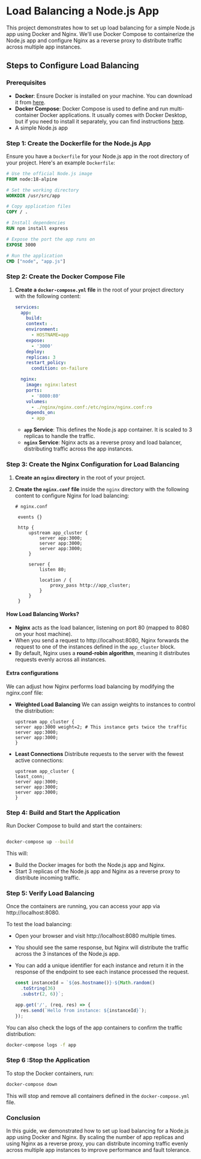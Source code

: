 # Load Balancing a Node.js App

This project demonstrates how to set up load balancing for a simple Node.js app using Docker and Nginx. We'll use Docker Compose to containerize the Node.js app and configure Nginx as a reverse proxy to distribute traffic across multiple app instances.

## Steps to Configure Load Balancing

### Prerequisites

- **Docker**: Ensure Docker is installed on your machine. You can download it from [here](https://www.docker.com/get-started).
- **Docker Compose**: Docker Compose is used to define and run multi-container Docker applications. It usually comes with Docker Desktop, but if you need to install it separately, you can find instructions [here](https://docs.docker.com/compose/install/).
- A simple Node.js app

### Step 1: Create the Dockerfile for the Node.js App

Ensure you have a `Dockerfile` for your Node.js app in the root directory of your project. Here's an example `Dockerfile`:

```dockerfile
# Use the official Node.js image
FROM node:18-alpine

# Set the working directory
WORKDIR /usr/src/app

# Copy application files
COPY / .

# Install dependencies
RUN npm install express

# Expose the port the app runs on
EXPOSE 3000

# Run the application
CMD ["node", "app.js"]
```

### Step 2: Create the Docker Compose File

1. **Create a `docker-compose.yml` file** in the root of your project directory with the following content:

   ```yaml
   services:
     app:
       build:
       context: .
       environment:
         - HOSTNAME=app
       expose:
         - '3000'
       deploy:
       replicas: 3
       restart_policy:
         condition: on-failure

     nginx:
       image: nginx:latest
       ports:
         - '8080:80'
       volumes:
         - ./nginx/nginx.conf:/etc/nginx/nginx.conf:ro
       depends_on:
         - app
   ```

   - **`app` Service**: This defines the Node.js app container. It is scaled to 3 replicas to handle the traffic.
   - **`nginx` Service**: Nginx acts as a reverse proxy and load balancer, distributing traffic across the app instances.

### Step 3: Create the Nginx Configuration for Load Balancing

1. **Create an `nginx` directory** in the root of your project.

2. **Create the `nginx.conf` file** inside the `nginx` directory with the following content to configure Nginx for load balancing:

   ```nginx
   # nginx.conf

    events {}

    http {
        upstream app_cluster {
            server app:3000;
            server app:3000;
            server app:3000;
        }

        server {
            listen 80;

            location / {
                proxy_pass http://app_cluster;
            }
        }
    }

   ```

#### How Load Balancing Works?

- **Nginx** acts as the load balancer, listening on port 80 (mapped to 8080 on your host machine).
- When you send a request to http://localhost:8080, Nginx forwards the request to one of the instances defined in the `app_cluster` block.
- By default, Nginx uses a **round-robin algorithm**, meaning it distributes requests evenly across all instances.

#### Extra configurations

We can adjust how Nginx performs load balancing by modifying the nginx.conf file:

- **Weighted Load Balancing**
  We can assign weights to instances to control the distribution:

  ```nginx
  upstream app_cluster {
  server app:3000 weight=2; # This instance gets twice the traffic
  server app:3000;
  server app:3000;
  }
  ```

- **Least Connections**
  Distribute requests to the server with the fewest active connections:

  ```nginx
  upstream app_cluster {
  least_conn;
  server app:3000;
  server app:3000;
  server app:3000;
  }
  ```

### Step 4: Build and Start the Application

Run Docker Compose to build and start the containers:

```bash

docker-compose up --build
```

This will:

- Build the Docker images for both the Node.js app and Nginx.
- Start 3 replicas of the Node.js app and Nginx as a reverse proxy to distribute incoming traffic.

### Step 5: Verify Load Balancing

Once the containers are running, you can access your app via http://localhost:8080.

To test the load balancing:

- Open your browser and visit http://localhost:8080 multiple times.
- You should see the same response, but Nginx will distribute the traffic across the 3 instances of the Node.js app.
- You can add a unique identifier for each instance and return it in the response of the endpoint to see each instance processed the request.

  ```javascript
  const instanceId = `${os.hostname()}-${Math.random()
    .toString(36)
    .substr(2, 6)}`;

  app.get('/', (req, res) => {
    res.send(`Hello from instance: ${instanceId}`);
  });
  ```

You can also check the logs of the app containers to confirm the traffic distribution:

```bash
docker-compose logs -f app
```

### Step 6 :Stop the Application

To stop the Docker containers, run:

```bash
docker-compose down
```

This will stop and remove all containers defined in the `docker-compose.yml` file.

### Conclusion

In this guide, we demonstrated how to set up load balancing for a Node.js app using Docker and Nginx. By scaling the number of app replicas and using Nginx as a reverse proxy, you can distribute incoming traffic evenly across multiple app instances to improve performance and fault tolerance.
